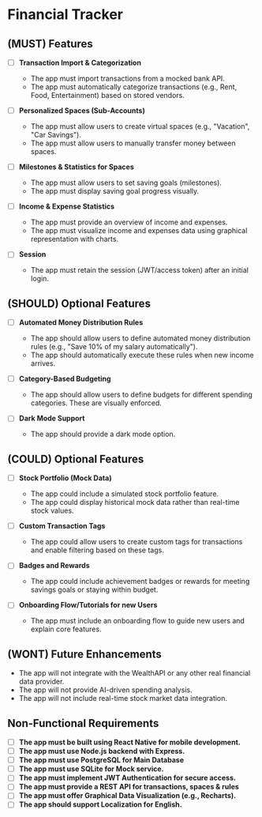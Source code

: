 # Financial Tracker

## (MUST) Features
- [ ] **Transaction Import & Categorization**  
  - The app must import transactions from a mocked bank API.  
  - The app must automatically categorize transactions (e.g., Rent, Food, Entertainment) based on stored vendors.

- [ ] **Personalized Spaces (Sub-Accounts)**  
  - The app must allow users to create virtual spaces (e.g., "Vacation", "Car Savings").  
  - The app must allow users to manually transfer money between spaces.  

- [ ] **Milestones & Statistics for Spaces**  
  - The app must allow users to set saving goals (milestones).  
  - The app must display saving goal progress visually.  

- [ ] **Income & Expense Statistics**  
  - The app must provide an overview of income and expenses.  
  - The app must visualize income and expenses data using graphical representation with charts.

- [ ] **Session**  
  - The app must retain the session (JWT/access token) after an initial login.  

## (SHOULD) Optional Features
- [ ] **Automated Money Distribution Rules**  
  - The app should allow users to define automated money distribution rules (e.g., "Save 10% of my salary automatically").  
  - The app should automatically execute these rules when new income arrives.  

- [ ] **Category-Based Budgeting**  
  - The app should allow users to define budgets for different spending categories. These are visually enforced.

- [ ] **Dark Mode Support**  
  - The app should provide a dark mode option.  

## (COULD) Optional Features
- [ ] **Stock Portfolio (Mock Data)**  
  - The app could include a simulated stock portfolio feature.
  - The app could display historical mock data rather than real-time stock values.  

- [ ] **Custom Transaction Tags**  
  - The app could allow users to create custom tags for transactions and enable filtering based on these tags.  

- [ ] **Badges and Rewards**  
  - The app could include achievement badges or rewards for meeting savings goals or staying within budget.  

- [ ] **Onboarding Flow/Tutorials for new Users**  
  - The app must include an onboarding flow to guide new users and explain core features.  

## (WONT) Future Enhancements
- The app will not integrate with the WealthAPI or any other real financial data provider.
- The app will not provide AI-driven spending analysis.
- The app will not include real-time stock market data integration.

## Non-Functional Requirements
- [ ] **The app must be built using React Native for mobile development.**
- [ ] **The app must use Node.js backend with Express.**  
- [ ] **The app must use PostgreSQL for Main Database**  
- [ ] **The app must use SQLite for Mock service.**  
- [ ] **The app must implement JWT Authentication for secure access.**  
- [ ] **The app must provide a REST API for transactions, spaces & rules**  
- [ ] **The app must offer Graphical Data Visualization (e.g., Recharts).**  
- [ ] **The app should support Localization for English.**

